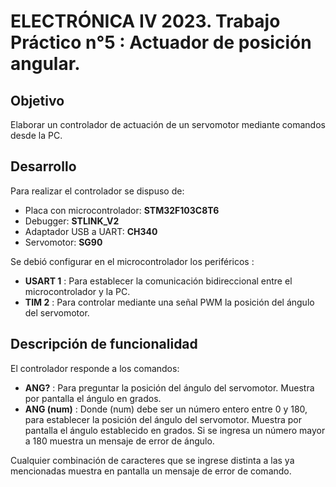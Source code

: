 # ELECTRÓNICA IV 2023. Trabajo Práctico n°5 : Actuador de posición angular. 

## Objetivo
Elaborar un controlador de actuación de  un servomotor mediante comandos desde la PC. 

## Desarrollo
Para realizar el controlador se dispuso de:
- Placa con microcontrolador: **STM32F103C8T6**
- Debugger: **STLINK_V2**
- Adaptador USB a UART: **CH340**
- Servomotor: **SG90**

Se debió configurar en el microcontrolador los periféricos :
- **USART 1** : Para establecer la comunicación bidireccional entre el microcontrolador y la PC.
- **TIM 2** : Para controlar mediante una señal PWM la posición del ángulo del servomotor.

## Descripción de funcionalidad
El controlador responde a los comandos:
- **ANG?** : Para preguntar la posición del ángulo del servomotor. Muestra por pantalla el ángulo en grados.
- **ANG (num)** : Donde (num) debe ser un número entero entre 0 y 180, para establecer la posición del ángulo del servomotor. Muestra por pantalla el ángulo establecido en grados. Si se ingresa un número mayor a 180 muestra un mensaje de error de ángulo.
  
Cualquier combinación de caracteres que se ingrese distinta a las ya mencionadas muestra en pantalla un mensaje de error de comando.
